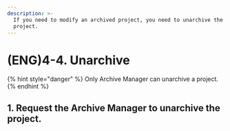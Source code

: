 ```yaml
---
description: >-
  If you need to modify an archived project, you need to unarchive the archived
  project.
---
```


# \(ENG\)4-4. Unarchive

{% hint style="danger" %}
Only Archive Manager can unarchive a project.
{% endhint %}

## 1. Request the Archive Manager to unarchive the project. <a id="1-ask-the-administrator-to-unarchive-the-project"></a>

